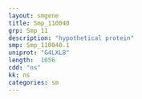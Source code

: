 ```yaml
---
layout: smgene
title: Smp_110040
grp: Smp_11
description: "hypothetical protein"
smp: Smp_110040.1
uniprot: "G4LXL8"
length:  1056
cdd: "ns"
kk: ns
categories: sm
---
```

